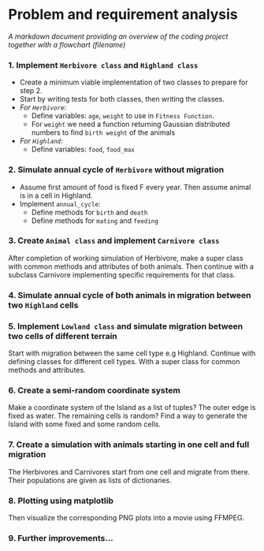 # Problem and requirement analysis
*A markdown document providing an overview of the coding project together with 
a flowchart (filename)*

### 1. Implement `Herbivore class` and `Highland class`
- Create a minimum viable implementation of two classes to 
prepare for step 2.
- Start by writing tests for both classes, then writing the classes.
- *For `Herbivore`*: 
    - Define variables: `age`, `weight` to use in `Fitness Function`.
    - For `weight` we need a function returning Gaussian distributed
    numbers to find `birth weight` of the animals
- *For `Highland`*: 
    - Define variables: `food`, `food_max`

### 2. Simulate annual cycle of `Herbivore` without migration
- Assume first amount of food is fixed F every year. Then
 assume animal is in a cell in Highland.
- Implement `annual_cycle`:
    - Define methods for `birth` and `death`
    - Define methods for `mating` and `feeding`

### 3. Create `Animal class` and implement `Carnivore class`
After completion of working simulation of Herbivore, make a super class
with common methods and attributes of both animals. Then continue with
a subclass Carnivore implementing specific requirements for that class.

### 4. Simulate annual cycle of both animals in migration between two `Highland` cells

### 5. Implement `Lowland class` and simulate migration between two cells of different terrain
Start with migration between the same cell type e.g Highland. Continue with 
defining classes for different cell types. With a super class for common methods and
attributes. 

### 6. Create a semi-random coordinate system 
Make a coordinate system of the Island as a list of tuples? The outer edge is fixed
as water. The remaining cells is random? Find a way to generate the Island with
some fixed and some random cells.

### 7. Create a simulation with animals starting in one cell and full migration
The Herbivores and Carnivores start from one cell and migrate from there. Their
populations are given as lists of dictionaries.

### 8.  Plotting using matplotlib
Then visualize the corresponding PNG plots into a movie using FFMPEG. 

### 9. Further improvements...
